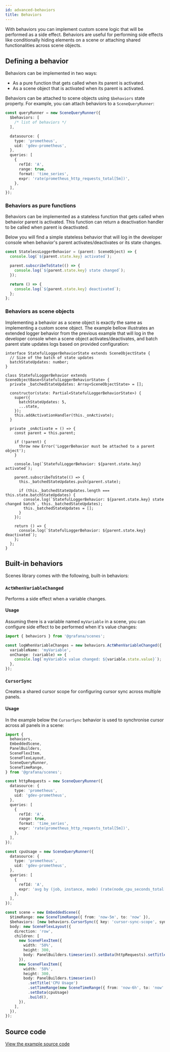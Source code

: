 ```yaml
---
id: advanced-behaviors
title: Behaviors
---
```


With behaviors you can implement custom scene logic that will be performed as a side effect. Behaviors are useful for performing side effects like conditionally hiding elements on a scene or attaching shared functionalities across scene objects.

## Defining a behavior

Behaviors can be implemented in two ways:

- As a pure function that gets called when its parent is activated.
- As a scene object that is activated when its parent is activated.

Behaviors can be attached to scene objects using `$behaviors` state property. For example, you can attach behaviors to a `SceneQueryRunner`:

```ts
const queryRunner = new SceneQueryRunner({
  $behaviors: [
    /* list of behaviors */
  ],

  datasource: {
    type: 'prometheus',
    uid: 'gdev-prometheus',
  },
  queries: [
    {
      refId: 'A',
      range: true,
      format: 'time_series',
      expr: 'rate(prometheus_http_requests_total[5m])',
    },
  ],
});
```

### Behaviors as pure functions

Behaviors can be implemented as a stateless function that gets called when behavior parent is activated. This function can return a deactivation handler to be called when parent is deactivated.

Below you will find a simple stateless behavior that will log in the developer console when behavior's parent activates/deactivates or its state changes.

```ts
const StatelessLoggerBehavior = (parent: SceneObject) => {
  console.log(`${parent.state.key} activated`);

  parent.subscribeToState(() => {
    console.log(`${parent.state.key} state changed`);
  });

  return () => {
    console.log(`${parent.state.key} deactivated`);
  };
};
```

### Behaviors as scene objects

Implementing a behavior as a scene object is exactly the same as implementing a custom scene object. The example bellow illustrates an extended logger behavior from the previous example that will log in the developer console when a scene object activates/deactivates, and batch parent state updates logs based on provided configuration:

```tsx
interface StatefulLoggerBehaviorState extends SceneObjectState {
  // Size of the batch of state updates
  batchStateUpdates: number;
}

class StatefulLoggerBehavior extends SceneObjectBase<StatefulLoggerBehaviorState> {
  private _batchedStateUpdates: Array<SceneObjectState> = [];

  constructor(state: Partial<StatefulLoggerBehaviorState>) {
    super({
      batchStateUpdates: 5,
      ...state,
    });
    this.addActivationHandler(this._onActivate);
  }

  private _onActivate = () => {
    const parent = this.parent;

    if (!parent) {
      throw new Error('LoggerBehavior must be attached to a parent object');
    }

    console.log(`StatefulLoggerBehavior: ${parent.state.key} activated`);

    parent.subscribeToState(() => {
      this._batchedStateUpdates.push(parent.state);

      if (this._batchedStateUpdates.length === this.state.batchStateUpdates) {
        console.log(`StatefulLoggerBehavior: ${parent.state.key} state changed batch`, this._batchedStateUpdates);
        this._batchedStateUpdates = [];
      }
    });

    return () => {
      console.log(`StatefulLoggerBehavior: ${parent.state.key} deactivated`);
    };
  };
}
```

## Built-in behaviors

Scenes library comes with the following, built-in behaviors:

### `ActWhenVariableChanged`

Performs a side effect when a variable changes.

#### Usage

Assuming there is a variable named `myVariable` in a scene, you can configure side effect to be performed when it's value changes:

```ts
import { behaviors } from '@grafana/scenes';

const logWhenVariableChanges = new behaviors.ActWhenVariableChanged({
  variableName: 'myVariable',
  onChange: (variable) => {
    console.log(`myVariable value changed: ${variable.state.value}`);
  },
});
```

### `CursorSync`

Creates a shared cursor scope for configuring cursor sync across multiple panels.

#### Usage

In the example below the `CursorSync` behavior is used to synchronise cursor across all panels in a scene:

```ts
import {
  behaviors,
  EmbeddedScene,
  PanelBuilders,
  SceneFlexItem,
  SceneFlexLayout,
  SceneQueryRunner,
  SceneTimeRange,
} from '@grafana/scenes';

const httpRequests = new SceneQueryRunner({
  datasource: {
    type: 'prometheus',
    uid: 'gdev-prometheus',
  },
  queries: [
    {
      refId: 'A',
      range: true,
      format: 'time_series',
      expr: 'rate(prometheus_http_requests_total[5m])',
    },
  ],
});

const cpuUsage = new SceneQueryRunner({
  datasource: {
    type: 'prometheus',
    uid: 'gdev-prometheus',
  },
  queries: [
    {
      refId: 'A',
      expr: 'avg by (job, instance, mode) (rate(node_cpu_seconds_total[5m]))',
    },
  ],
});

const scene = new EmbeddedScene({
  $timeRange: new SceneTimeRange({ from: 'now-5m', to: 'now' }),
  $behaviors: [new behaviors.CursorSync({ key: 'cursor-sync-scope', sync: DashboardCursorSync.Tooltip })],
  body: new SceneFlexLayout({
    direction: 'row',
    children: [
      new SceneFlexItem({
        width: '50%',
        height: 300,
        body: PanelBuilders.timeseries().setData(httpRequests).setTitle('HTTP Requests').build(),
      }),
      new SceneFlexItem({
        width: '50%',
        height: 300,
        body: PanelBuilders.timeseries()
          .setTitle('CPU Usage')
          .setTimeRange(new SceneTimeRange({ from: 'now-6h', to: 'now' }))
          .setData(cpuUsage)
          .build(),
      }),
    ],
  }),
});
```

## Source code

[View the example source code](https://github.com/grafana/scenes/tree/main/docusaurus/docs/advanced-behaviors.tsx)
